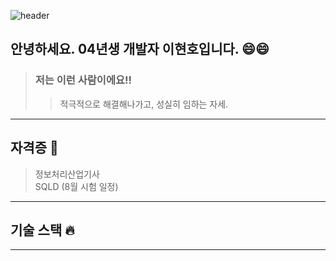 ![header](https://capsule-render.vercel.app/api?type=waving&color=3864c3&height=200&section=header&text=Lee%20Hyun%20Ho&fontColor=ffffff&animation=fadeIn&fontSize=90)

<div align="left">
  <h2>안녕하세요. 04년생 개발자 이현호입니다. 😄😄</h2>
</div>

> ### 저는 이런 사람이에요!!
>> 적극적으로 해결해나가고, 성실히 임하는 자세.
<hr>

<div align="left">
  <h2>자격증 📝</h2>
</div>

> 정보처리산업기사<br>
> SQLD (8월 시험 일정)

<hr>

<div align="left">
  <h2>기술 스택 🔥</h2>
</div>

<hr>
